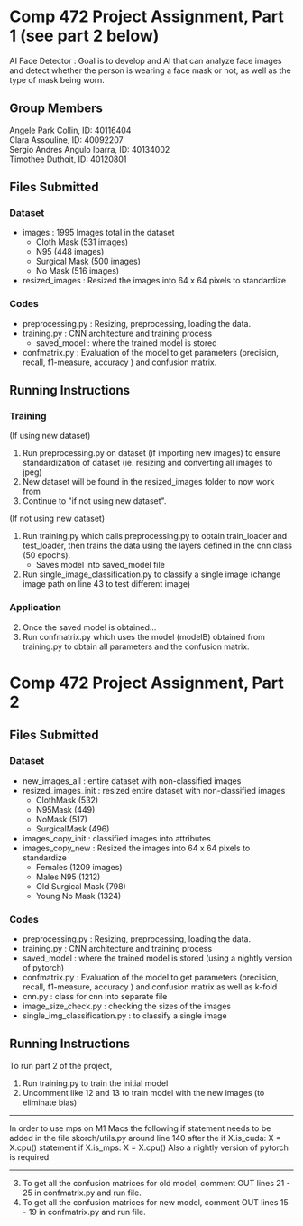 # Comp 472 Project Assignment, Part 1 (see part 2 below)

AI Face Detector : Goal is to develop and AI that can analyze face images and detect whether the person is wearing a face mask or not, as well as the type of mask being worn.  

## Group Members
Angele Park Collin, ID:  40116404\
Clara Assouline, ID: 40092207\
Sergio Andres Angulo Ibarra, ID: 40134002\
Timothee Duthoit, ID: 40120801

## Files Submitted

### Dataset

- images : 1995 Images total in the dataset
  - Cloth Mask (531 images)
  - N95 (448 images)
  - Surgical Mask (500 images)
  - No Mask (516 images)
- resized_images : Resized the images into 64 x 64 pixels to standardize

### Codes

- preprocessing.py : Resizing, preprocessing, loading the data.
- training.py : CNN architecture and training process
  - saved_model : where the trained model is stored
- confmatrix.py : Evaluation of the model to get parameters (precision, recall, f1-measure, accuracy ) and confusion matrix.

## Running Instructions

### Training 
(If using new dataset)
1. Run preprocessing.py on dataset (if importing new images) to ensure standardization of dataset (ie. resizing and converting all images to jpeg) 
2. New dataset will be found in the resized_images folder to now work from
3. Continue to "if not using new dataset".

(If not using new dataset)
1. Run training.py which calls preprocessing.py to obtain train_loader and test_loader, then trains the data using the layers defined in the cnn class (50 epochs).
   - Saves model into saved_model file
2. Run single_image_classification.py to classify a single image (change image path on line 43 to test different image)

### Application  
2. Once the saved model is obtained...
3. Run confmatrix.py which uses the model (modelB) obtained from training.py to obtain all parameters and the confusion matrix.  

# Comp 472 Project Assignment, Part 2

## Files Submitted

### Dataset

- new_images_all : entire dataset with non-classified images
- resized_images_init : resized entire dataset with non-classified images 
  - ClothMask (532)
  - N95Mask (449)
  - NoMask (517)
  - SurgicalMask (496)
- images_copy_init : classified images into attributes
- images_copy_new : Resized the images into 64 x 64 pixels to standardize
  - Females (1209 images)
  - Males N95 (1212)
  - Old Surgical Mask (798)
  - Young No Mask (1324)

### Codes

- preprocessing.py : Resizing, preprocessing, loading the data.
- training.py : CNN architecture and training process
- saved_model : where the trained model is stored (using a nightly version of pytorch)
- confmatrix.py : Evaluation of the model to get parameters (precision, recall, f1-measure, accuracy ) and confusion matrix as well as k-fold
- cnn.py : class for cnn into separate file 
- image_size_check.py : checking the sizes of the images
- single_img_classification.py : to classify a single image

## Running Instructions
To run part 2 of the project, 

1. Run training.py to train the initial model
2. Uncomment like 12 and 13 to train model with the new images (to eliminate bias)
***
In order to use mps on M1 Macs the following if statement needs to be added in the file skorch/utils.py around
line 140 after the if X.is_cuda: X = X.cpu() statement
if X.is_mps:
    X = X.cpu()
Also a nightly version of pytorch is required
***
3. To get all the confusion matrices for old model, comment OUT lines 21 - 25 in confmatrix.py and run file. 
4. To get all the confusion matrices for new model, comment OUT lines 15 - 19 in confmatrix.py and run file.

